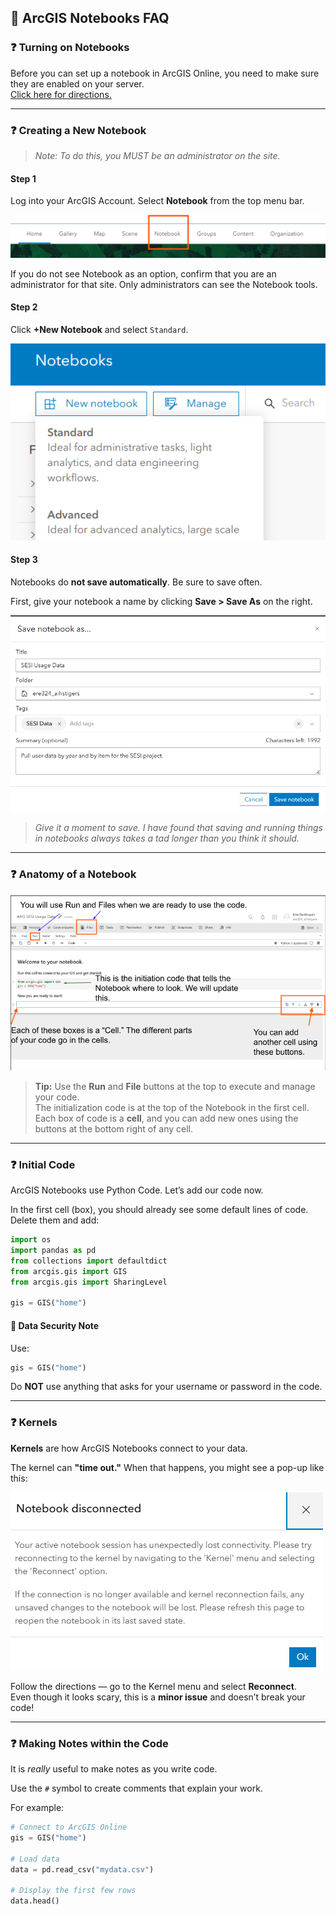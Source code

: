 ## 📘 ArcGIS Notebooks FAQ

### ❓ Turning on Notebooks

Before you can set up a notebook in ArcGIS Online, you need to make sure they are enabled on your server.  
[Click here for directions.](https://www.arcgis.com/home/item.html?id=db05d4f32e6145669e9d39f0ab258b67&rmedium=links_esri_com_0_a&rsource=https%3A%2F%2Flinks.esri.com%2Fagol-help%2Flesson%2Fenable-notebooks)

---

### ❓ Creating a New Notebook

> _Note: To do this, you MUST be an administrator on the site._

#### Step 1

Log into your ArcGIS Account. Select **Notebook** from the top menu bar.

![Select Notebook from top menu bar](images/Notebook.png)

If you do not see Notebook as an option, confirm that you are an administrator for that site. Only administrators can see the Notebook tools.

#### Step 2

Click **+New Notebook** and select `Standard`.

![Press the +New Notebook button and select Standard.](images/New%20Notebook%20Menu.png)

#### Step 3

Notebooks do **not save automatically**. Be sure to save often.

First, give your notebook a name by clicking **Save > Save As** on the right.

![Saving Notebook](images/Creating%20a%20New%20Notebook.png)

> _Give it a moment to save. I have found that saving and running things in notebooks always takes a tad longer than you think it should._

---

### ❓ Anatomy of a Notebook

![Anatomy of a Notebook](images/Anatomy%20of%20a%20Notebook.png)

> **Tip:** Use the **Run** and **File** buttons at the top to execute and manage your code.  
The initialization code is at the top of the Notebook in the first cell.  
Each box of code is a **cell**, and you can add new ones using the buttons at the bottom right of any cell.

---

### ❓ Initial Code

ArcGIS Notebooks use Python Code. Let’s add our code now.

In the first cell (box), you should already see some default lines of code. Delete them and add:

```python
import os
import pandas as pd
from collections import defaultdict
from arcgis.gis import GIS
from arcgis.gis import SharingLevel

gis = GIS("home")
```

#### 🔐 Data Security Note

Use:

```python
gis = GIS("home")
```

Do **NOT** use anything that asks for your username or password in the code.

---

### ❓ Kernels

**Kernels** are how ArcGIS Notebooks connect to your data.

The kernel can **"time out."** When that happens, you might see a pop-up like this:

![Kernel Disconnection Notification](images/kernel%20disconnect.png)

Follow the directions — go to the Kernel menu and select **Reconnect**.  
Even though it looks scary, this is a **minor issue** and doesn’t break your code!

---

### ❓ Making Notes within the Code

It is _really_ useful to make notes as you write code.

Use the `#` symbol to create comments that explain your work.

For example:

```python
# Connect to ArcGIS Online
gis = GIS("home")

# Load data
data = pd.read_csv("mydata.csv")

# Display the first few rows
data.head()
```